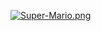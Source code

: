[![Super-Mario.png](https://i.postimg.cc/bv75rF3q/Super-Mario.png)](https://super-mario-3-d-world.vercel.app/)
